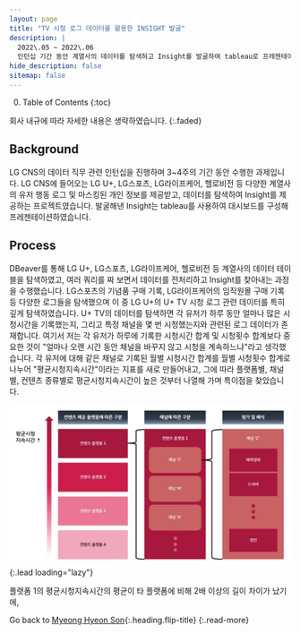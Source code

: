 ```yaml
---
layout: page
title: "TV 시청 로그 데이터를 활용한 INSIGHT 발굴"
description: |
  2022\.05 ~ 2022\.06
  인턴십 기간 동안 계열사의 데이터를 탐색하고 Insight를 발굴하여 tableau로 프레젠테이션하였습니다.
hide_description: false
sitemap: false
---
```


0. Table of Contents
{:toc}

회사 내규에 따라 자세한 내용은 생략하였습니다.
{:.faded}

## Background

LG CNS의 데이터 직무 관련 인턴십을 진행하며 3~4주의 기간 동안 수행한 과제입니다. LG CNS에 들어오는 LG U+, LG스포츠, LG라이프케어, 헬로비전 등 다양한 계열사의 유저 행동 로그 및 마스킹된 개인 정보를 제공받고, 데이터를 탐색하여 Insight를 제공하는 프로젝트였습니다. 발굴해낸 Insight는 tableau를 사용하여 대시보드를 구성해 프레젠테이션하였습니다.


## Process

DBeaver를 통해 LG U+, LG스포츠, LG라이프케어, 헬로비전 등 계열사의 데이터 테이블을 탐색하였고, 여러 쿼리를 짜 보면서 데이터를 전처리하고 Insight를 찾아내는 과정을 수행했습니다. LG스포츠의 기념품 구매 기록, LG라이프케어의 임직원몰 구매 기록 등 다양한 로그들을 탐색했으며 이 중 LG U+의 U+ TV 시청 로그 관련 데이터를 특히 깊게 탐색하였습니다. U+ TV의 데이터를 탐색하면 각 유저가 하루 동안 얼마나 많은 시청시간을 기록했는지, 그리고 특정 채널을 몇 번 시청했는지와 관련된 로그 데이터가 존재합니다. 여기서 저는 각 유저가 하루에 기록한 시청시간 합계 및 시청횟수 합계보다 중요한 것이 "얼마나 오랜 시간 동안 채널을 바꾸지 않고 시청을 계속하느냐"라고 생각했습니다. 각 유저에 대해 같은 채널로 기록된 월별 시청시간 합계를 월별 시청횟수 합계로 나누어 "평균시청지속시간"이라는 지표를 새로 만들어내고, 그에 따라 플랫폼별, 채널별, 컨텐츠 종류별로 평균시청지속시간이 높은 것부터 나열해 가며 특이점을 찾았습니다.

![uptv-process-all](/assets/img/projects/uptv-process-all.jpg){:.lead loading="lazy"}

플랫폼 1의 평균시청지속시간의 평균이 타 플랫폼에 비해 2배 이상의 길이 차이가 났기에, 




Go back to [Myeong Hyeon Son](/about/){:.heading.flip-title}
{:.read-more}